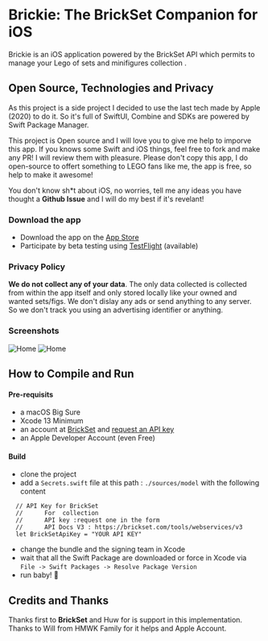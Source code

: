 # Brickie: The BrickSet Companion for iOS

Brickie is an iOS application powered by the BrickSet API which permits to manage your Lego of sets and minifigures collection . 

## Open Source, Technologies and Privacy

As this project is a side project I decided to use the last tech made by Apple (2020) to do it. So it's full of SwiftUI, Combine and SDKs are powered by Swift Package Manager. 

This project is Open source and I will love you to give me help to imporve this app. If you knows some Swift and iOS things, feel free to fork and make any PR! I will review them with pleasure. 
Please don't copy this app, I do open-source to offert something to LEGO fans like me, the app is free, so help to make it awesome! 

You don't know sh*t about iOS, no worries, tell me any ideas you have thought a **Github Issue** and I will do my best if it's revelant!

### Download the app

- Download the app on the [App Store](https://apps.apple.com/gb/app/brickie-brickset-companion/id1512743668)
- Participate by beta testing using [TestFlight](https://testflight.apple.com/join/9IE197Mt) (available)

### Privacy Policy

**We do not collect any of your data**. The only data collected is collected from within the app itself and only stored locally like your owned and wanted sets/figs. 
We don't dislay any ads or send anything to any server. So we don't track you using an advertising identifier or anything. 

### Screenshots

![Home](https://www.dropbox.com/s/01rb1io6bh8f5e0/1%20-%20home.png?raw=1)
![Home](https://www.dropbox.com/s/xr5651otlmkma2y/2%20-%20set%20detail.png?raw=1)


## How to Compile and Run

#### Pre-requisits

- a macOS Big Sure 
- Xcode 13 Minimum
- an account at [BrickSet](https://brickset.com) and [request an API key](https://brickset.com/tools/webservices/v3)
- an Apple Developer Account (even Free) 

#### Build

- clone the project
- add a `Secrets.swift` file at this path : `./sources/model` with the following content

```
  // API Key for BrickSet
  //      For  collection
  //      API key :request one in the form
  //      API Docs V3 : https://brickset.com/tools/webservices/v3
  let BrickSetApiKey = "YOUR API KEY"
```

 - change the bundle and the signing team in Xcode
 - wait that all the Swift Package are downloaded or force in Xcode via `File -> Swift Packages -> Resolve Package Version`
 - run baby! 🦄
 
 
## Credits and Thanks

Thanks first to **BrickSet** and Huw for is support in this implementation. Thanks to Will from HMWK Family for it helps and Apple Account. 
